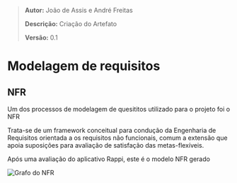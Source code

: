 > **Autor:** João de Assis e André Freitas
>
> **Descrição:** Criação do Artefato
>
> **Versão:** 0.1

# Modelagem de requisitos

## NFR

<p>
Um dos processos de modelagem de quesititos utilizado para o projeto foi o NFR

Trata-se de um framework conceitual para condução da Engenharia de Requisitos orientada a os requisitos não funcionais, comum a extensão que apoia suposições para avaliação de satisfação das metas-flexíveis.

Após uma avaliação do aplicativo Rappi, este é o modelo NFR gerado

![Grafo do NFR](https://i.imgur.com/k0baC2p.jpg)


</p>

